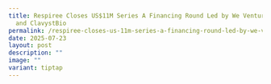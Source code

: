 ```yaml
---
title: Respiree Closes US$11M Series A Financing Round Led by We Venture Capital
  and ClavystBio
permalink: /respiree-closes-us-11m-series-a-financing-round-led-by-we-venture-capital-and-clavystbio/
date: 2025-07-23
layout: post
description: ""
image: ""
variant: tiptap
---
```

